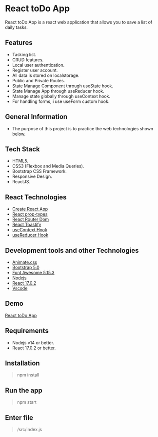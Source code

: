 # React toDo App

React toDo App is a react web application that allows you to save a list of daily tasks.

## Features

- Tasking list.
- CRUD features.
- Local user authentication.
- Register user account.
- All data is stored on localstorage.
- Public and Private Routes.
- State Manage Component through useState hook.
- State Manage App through useReducer hook.
- Manage state globally through useContext hook.
- For handling forms, i use useForm custom hook.

## General Information

- The purpose of this project is to practice the web technologies shown below.

## Tech Stack

- HTML5.
- CSS3 (Flexbox and Media Queries).
- Bootstrap CSS Framework.
- Responsive Design.
- ReactJS.

## React Technologies

- [Create React App](https://create-react-app.dev/)
- [React prop-types](https://www.npmjs.com/package/prop-types)
- [React Router Dom](https://v5.reactrouter.com/web/guides/quick-start)
- [React Toastify](https://fkhadra.github.io/react-toastify/introduction)
- [useContext Hook](https://es.reactjs.org/docs/hooks-reference.html#usecontext)
- [useReducer Hook](https://es.reactjs.org/docs/hooks-reference.html#usereducer)

## Development tools and other Technologies

- [Animate.css](https://animate.style/)
- [Bootstrap 5.0](https://getbootstrap.com/)
- [Font Awesome 5.15.3](https://fontawesome.com/v5/search)
- [Nodejs](https://nodejs.org/en/)
- [React 17.0.2](https://reactjs.org/)
- [Vscode](https://code.visualstudio.com/)

## Demo

[React toDo App](https://todo-app-njca.netlify.app/login)

## Requirements

- Nodejs v14 or better.
- React 17.0.2 or better.

## Installation

> npm install

## Run the app

> npm start

## Enter file

> /src/index.js
